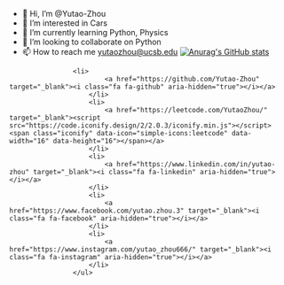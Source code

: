 - 👋 Hi, I’m @Yutao-Zhou
- 👀 I’m interested in Cars
- 🌱 I’m currently learning Python, Physics
- 💞️ I’m looking to collaborate on Python
- 📫 How to reach me yutaozhou@ucsb.edu
[![Anurag's GitHub stats](https://github-readme-stats.vercel.app/api?username=Yutao-Zhou)](https://github.com/anuraghazra/github-readme-stats)
<!---
Yutao-Zhou/Yutao-Zhou is a ✨ special ✨ repository because its `README.md` (this file) appears on your GitHub profile.
You can click the Preview link to take a look at your changes.
--->
                    <li>
                            <a href="https://github.com/Yutao-Zhou" target="_blank"><i class="fa fa-github" aria-hidden="true"></i></a>
                        </li>
                        <li>
                            <a href="https://leetcode.com/YutaoZhou/" target="_blank"><script src="https://code.iconify.design/2/2.0.3/iconify.min.js"></script><span class="iconify" data-icon="simple-icons:leetcode" data-width="16" data-height="16"></span></a>
                        </li>
                        <li>
                            <a href="https://www.linkedin.com/in/yutao-zhou" target="_blank"><i class="fa fa-linkedin" aria-hidden="true"></i></a>
                        </li>
                        <li>
                            <a href="https://www.facebook.com/yutao.zhou.3" target="_blank"><i class="fa fa-facebook" aria-hidden="true"></i></a>
                        </li>
                        <li>
                            <a href="https://www.instagram.com/yutao_zhou666/" target="_blank"><i class="fa fa-instagram" aria-hidden="true"></i></a>
                        </li>
                    </ul>